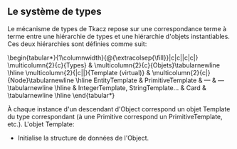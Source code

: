
## Le système de types

Le mécanisme de types de Tkacz repose sur une correspondance terme
à terme entre une hiérarchie de types et une hiérarchie d'objets instantiables.
Ces deux hiérarchies sont définies comme suit:

\begin{tabular*}{1\columnwidth}{@{\extracolsep{\fill}}|c|c||c|c|}
\multicolumn{2}{c}{Types} & \multicolumn{2}{c}{Objets}\tabularnewline
\hline 
\multicolumn{2}{|c||}{Template (virtual)} & \multicolumn{2}{c|}{Node}\tabularnewline
\hline 
EntityTemplate & PrimitiveTemplate<T> & — & —\tabularnewline
\hline 
 & IntegerTemplate, StringTemplate… & Card & \tabularnewline
\hline 
\end{tabular*}

À chaque instance d'un descendant d'Object correspond un objet
Template du type correspondant (à une Primitive correspond
un PrimitiveTemplate, etc.). L'objet Template:

 -  Initialise la structure de données de l'Object.
